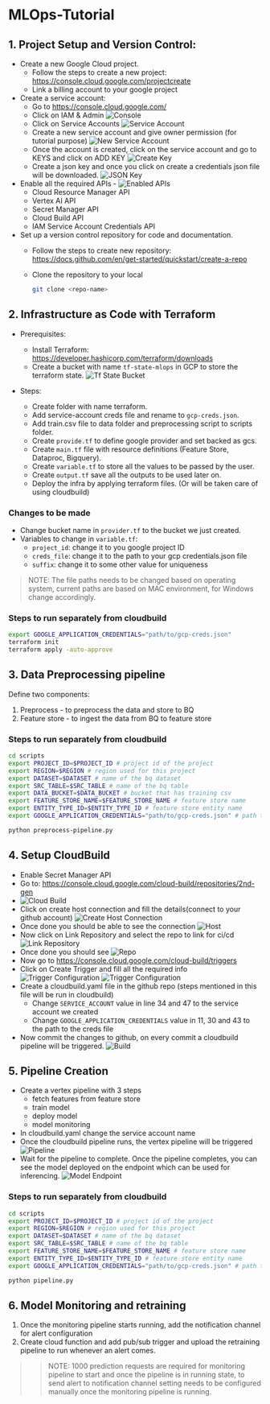 # MLOps-Tutorial

## 1. Project Setup and Version Control:

- Create a new Google Cloud project.
  - Follow the steps to create a new project: https://console.cloud.google.com/projectcreate
  - Link a billing account to your google project
- Create a service account:
  - Go to https://console.cloud.google.com/
  - Click on IAM & Admin
    ![Console](images/console.png)
  - Click on Service Accounts
    ![Service Account](images/service-account.png)
  - Create a new service account and give owner permission (for tutorial purpose)
    ![New Service Account](images/new-service-account.png)
  - Once the account is created, click on the service account and go to KEYS and click on ADD KEY
    ![Create Key](images/create-key.png)
  - Create a json key and once you click on create a credentials json file will be downloaded.
    ![JSON Key](images/json-key.png)
- Enable all the required APIs - 
  ![Enabled APIs](images/enabled-apis.png)
  <!-- - Cloud Dataproc API -->
  - Cloud Resource Manager API
  - Vertex AI API
  - Secret Manager API
  - Cloud Build API
  - IAM Service Account Credentials API
- Set up a version control repository for code and documentation.
  - Follow the steps to create new repository: https://docs.github.com/en/get-started/quickstart/create-a-repo
  - Clone the repository to your local

    ```sh
    git clone <repo-name>
    ```

## 2. Infrastructure as Code with Terraform

- Prerequisites:
  - Install Terraform: https://developer.hashicorp.com/terraform/downloads
  - Create a bucket with name `tf-state-mlops` in GCP to store the terraform state.
    ![Tf State Bucket](ss-record/tf-state-bucket.gif)

- Steps:
  - Create folder with name terraform.
  - Add service-account creds file and rename to `gcp-creds.json`.
  - Add train.csv file to data folder and preprocessing script to scripts folder.
  - Create `provide.tf` to define google provider and set backed as gcs.
  - Create `main.tf` file with resource definitions (Feature Store, Dataproc, Bigquery).
  - Create `variable.tf` to store all the values to be passed by the user.
  - Create `output.tf` save all the outputs to be used later on.
  - Deploy the infra by applying terraform files. (Or will be taken care of using cloudbuild)

### Changes to be made

- Change bucket name in `provider.tf` to the bucket we just created.
- Variables to change in `variable.tf`:
  - `project_id`: change it to you google project ID
  - `creds_file`: change it to the path to your gcp credentials.json file
  - `suffix`: change it to some other value for uniqueness

>NOTE: The file paths needs to be changed based on operating system, current paths are based on MAC environment, for Windows change accordingly.

### Steps to run separately from cloudbuild

```sh
export GOOGLE_APPLICATION_CREDENTIALS="path/to/gcp-creds.json"
terraform init
terraform apply -auto-approve 
```

## 3. Data Preprocessing pipeline

Define two components:

1. Preprocess - to preprocess the data and store to BQ
2. Feature store - to ingest the data from BQ to feature store

### Steps to run separately from cloudbuild

```sh
cd scripts
export PROJECT_ID=$PROJECT_ID # project id of the project
export REGION=$REGION # region used for this project
export DATASET=$DATASET # name of the bq dataset
export SRC_TABLE=$SRC_TABLE # name of the bq table
export DATA_BUCKET=$DATA_BUCKET # bucket that has training csv
export FEATURE_STORE_NAME=$FEATURE_STORE_NAME # feature store name
export ENTITY_TYPE_ID=$ENTITY_TYPE_ID # feature store entity name
export GOOGLE_APPLICATION_CREDENTIALS="path/to/gcp-creds.json" # path to gcp credentials.json file

python preprocess-pipeline.py
```

## 4. Setup CloudBuild

- Enable Secret Manager API
- Go to: https://console.cloud.google.com/cloud-build/repositories/2nd-gen 
- ![Cloud Build](images/cloudbuild-repo.png)
- Click on create host connection and fill the details(connect to your github account)
  ![Create Host Connection](images/create-host-conn.png)
- Once done you should be able to see the connection
  ![Host](images/host.png)
- Now click on Link Repository and select the repo to link for ci/cd
  ![Link Repository](images/link-repo.png)
- Once done you should see ![Repo](images/repo.png)
- Now go to https://console.cloud.google.com/cloud-build/triggers
- Click on Create Trigger and fill all the required info
  ![Trigger Configuration](images/trigger-config1.png)
  ![Trigger Configuration](images/trigger-config2.png)
- Create a cloudbuild.yaml file in the github repo (steps mentioned in this file will be run in cloudbuild)
  - Change `SERVICE_ACCOUNT` value in line 34 and 47 to the service account we created
  - Change `GOOGLE_APPLICATION_CREDENTIALS` value in 11, 30 and 43 to the path to the creds file
- Now commit the changes to github, on every commit a cloudbuild pipeline will be triggered.
  ![Build](images/build.png)

## 5. Pipeline Creation

- Create a vertex pipeline with 3 steps
  - fetch features from feature store
  - train model
  - deploy model
  - model monitoring
- In cloudbuild.yaml change the service account name
- Once the cloudbuild pipeline runs, the vertex pipeline will be triggered
 ![Pipeline](images/pipeline.png)
- Wait for the pipeline to complete. Once the pipeline completes, you can see the model deployed on the endpoint which can be used for inferencing.
 ![Model Endpoint](images/model-endpoint.png)

### Steps to run separately from cloudbuild

 ```sh
cd scripts
export PROJECT_ID=$PROJECT_ID # project id of the project
export REGION=$REGION # region used for this project
export DATASET=$DATASET # name of the bq dataset
export SRC_TABLE=$SRC_TABLE # name of the bq table
export FEATURE_STORE_NAME=$FEATURE_STORE_NAME # feature store name
export ENTITY_TYPE_ID=$ENTITY_TYPE_ID # feature store entity name
export GOOGLE_APPLICATION_CREDENTIALS="path/to/gcp-creds.json" # path to gcp credentials.json file

python pipeline.py
```

## 6. Model Monitoring and retraining

1. Once the monitoring pipeline starts running, add the notification channel for alert configuration
2. Create cloud function and add pub/sub trigger and upload the retraining pipeline to run whenever an alert comes.

>> NOTE: 1000 prediction requests are required for monitoring pipeline to start and once the pipeline is in running state, to send alert to notification channel setting needs to be configured manually once the monitoring pipeline is running.
